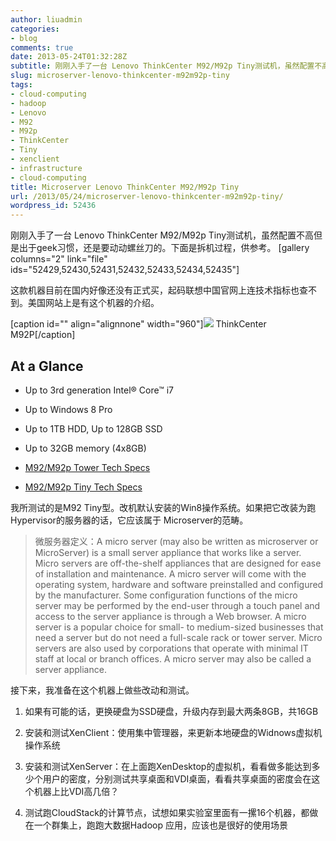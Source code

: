 ```yaml
---
author: liuadmin
categories:
- blog
comments: true
date: 2013-05-24T01:32:28Z
subtitle: 刚刚入手了一台 Lenovo ThinkCenter M92/M92p Tiny测试机，虽然配置不高但是出于geek习惯，还是要动动螺丝刀的。下面是拆机过程，供参考。
slug: microserver-lenovo-thinkcenter-m92m92p-tiny
tags:
- cloud-computing
- hadoop
- Lenovo
- M92
- M92p
- ThinkCenter
- Tiny
- xenclient
- infrastructure
- cloud-computing
title: Microserver Lenovo ThinkCenter M92/M92p Tiny
url: /2013/05/24/microserver-lenovo-thinkcenter-m92m92p-tiny/
wordpress_id: 52436
---
```


刚刚入手了一台 Lenovo ThinkCenter M92/M92p Tiny测试机，虽然配置不高但是出于geek习惯，还是要动动螺丝刀的。下面是拆机过程，供参考。
[gallery columns="2" link="file" ids="52429,52430,52431,52432,52433,52434,52435"]

这款机器目前在国内好像还没有正式买，起码联想中国官网上连技术指标也查不到。美国网站上是有这个机器的介绍。

[caption id="" align="alignnone" width="960"][![](http://www.lenovo.com/images/products/desktops/m-series/m92p-hero-ribbon.jpg)](http://www.lenovo.com/products/us/desktop/thinkcentre/desktops-towers-us-only/m92-m92p/) ThinkCenter M92P[/caption]


## At a Glance





	
  * Up to 3rd generation Intel® Core™ i7

	
  * Up to Windows 8 Pro

	
  * Up to 1TB HDD, Up to 128GB SSD

	
  * Up to 32GB memory (4x8GB)

	
  * [M92/M92p Tower Tech Specs](http://www.lenovo.com/products/us/tech-specs/desktop/thinkcentre/m-series-towers/m92-m92p/)

	
  * [M92/M92p Tiny Tech Specs](http://www.lenovo.com/products/us/tech-specs/desktop/thinkcentre/m-series-towers/m92-tiny/)


我所测试的是M92 Tiny型。改机默认安装的Win8操作系统。如果把它改装为跑Hypervisor的服务器的话，它应该属于 Microserver的范畴。


<blockquote>微服务器定义：A micro server (may also be written as microserver or MicroServer) is a small server appliance that works like a server. Micro servers are off-the-shelf appliances that are designed for ease of installation and maintenance. A micro server will come with the operating system, hardware and software preinstalled and configured by the manufacturer. Some configuration functions of the micro server may be performed by the end-user through a touch panel and access to the server appliance is through a Web browser.
A micro server is a popular choice for small- to medium-sized businesses that need a server but do not need a full-scale rack or tower server. Micro servers are also used by corporations that operate with minimal IT staff at local or branch offices.
A micro server may also be called a server appliance.</blockquote>


接下来，我准备在这个机器上做些改动和测试。



	
  1. 如果有可能的话，更换硬盘为SSD硬盘，升级内存到最大两条8GB，共16GB

	
  2. 安装和测试XenClient：使用集中管理器，来更新本地硬盘的Widnows虚拟机操作系统

	
  3. 安装和测试XenServer：在上面跑XenDesktop的虚拟机，看看做多能达到多少个用户的密度，分别测试共享桌面和VDI桌面，看看共享桌面的密度会在这个机器上比VDI高几倍？

	
  4. 测试跑CloudStack的计算节点，试想如果实验室里面有一摞16个机器，都做在一个群集上，跑跑大数据Hadoop 应用，应该也是很好的使用场景


